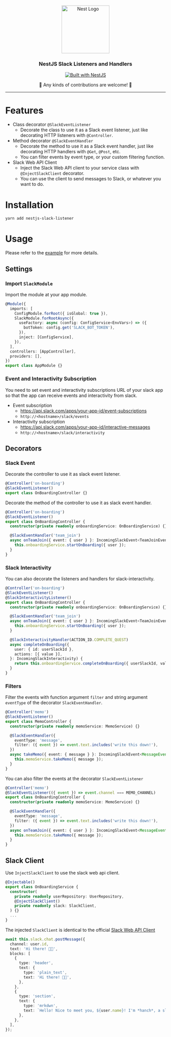 <h1 align="center"></h1>

<div align="center">
  <a href="http://nestjs.com/" target="_blank">
    <img src="https://nestjs.com/img/logo_text.svg" width="150" alt="Nest Logo" />
  </a>
</div>

<h3 align="center">NestJS Slack Listeners and Handlers</h3>

<div align="center">
  <a href="https://nestjs.com" target="_blank">
    <img src="https://img.shields.io/badge/built%20with-NestJs-red.svg" alt="Built with NestJS">
  </a>
</div>

<p align="center">🥰 Any kinds of contributions are welcome! 🥰</p>

---

# Features

- Class decorator `@SlackEventListener`
  - Decorate the class to use it as a Slack event listener, just like decorating HTTP listeners with `@Controller`.
- Method decorator `@SlackEventHandler`
  - Decorate the method to use it as a Slack event handler, just like decorating HTTP handlers with `@Get`, `@Post`, etc.
  - You can filter events by event type, or your custom filtering function.
- Slack Web API Client
  - Inject the Slack Web API client to your service class with `@InjectSlackClient` decorator.
  - You can use the client to send messages to Slack, or whatever you want to do.

# Installation

```
yarn add nestjs-slack-listener
```

# Usage

Please refer to the [example](/example/nestjs-slack-example/) for more details.

## Settings

### Import `SlackModule`

Import the module at your app module.

```typescript
@Module({
  imports: [
    ConfigModule.forRoot({ isGlobal: true }),
    SlackModule.forRootAsync({
      useFactory: async (config: ConfigService<EnvVars>) => ({
        botToken: config.get('SLACK_BOT_TOKEN'),
      }),
      inject: [ConfigService],
    }),
  ],
  controllers: [AppController],
  providers: [],
})
export class AppModule {}
```

### Event and Interactivity Subscription

You need to set event and interactivity subscriptions URL of your slack app so that the app can receive events and interactivity from slack.

- Event subscription
  - https://api.slack.com/apps/your-app-id/event-subscriptions
  - `http://<hostname>/slack/events`
- Interactivity subscription
  - https://api.slack.com/apps/your-app-id/interactive-messages
  - `http://<hostname>/slack/interactivity`

## Decorators

### Slack Event

Decorate the controller to use it as slack event listener.

```typescript
@Controller('on-boarding')
@SlackEventListener()
export class OnBoardingController {}
```

Decorate the method of the controller to use it as slack event handler.

```typescript
@Controller('on-boarding')
@SlackEventListener()
export class OnBoardingController {
  constructor(private readonly onboardingService: OnBoardingService) {}

  @SlackEventHandler('team_join')
  async onTeamJoin({ event: { user } }: IncomingSlackEvent<TeamJoinEvent>) {
    this.onboardingService.startOnBoarding({ user });
  }
}
```

### Slack Interactivity

You can also decorate the listeners and handlers for slack-interactivity.

```typescript
@Controller('on-boarding')
@SlackEventListener()
@SlackInteractivityListener()
export class OnBoardingController {
  constructor(private readonly onboardingService: OnBoardingService) {}

  @SlackEventHandler('team_join')
  async onTeamJoin({ event: { user } }: IncomingSlackEvent<TeamJoinEvent>) {
    this.onboardingService.startOnBoarding({ user });
  }

  @SlackInteractivityHandler(ACTION_ID.COMPLETE_QUEST)
  async completeOnBoarding({
    user: { id: userSlackId },
    actions: [{ value }],
  }: IncomingSlackInteractivity) {
    return this.onboardingService.completeOnBoarding({ userSlackId, value });
  }
}
```

### Filters

Filter the events with function argument `filter` and string argument `eventType` of the decorator `SlackEventHandler`.

```typescript
@Controller('memo')
@SlackEventListener()
export class MemoController {
  constructor(private readonly memoService: MemoService) {}

  @SlackEventHandler({
    eventType: 'message',
    filter: ({ event }) => event.text.includes('write this down!'),
  })
  async takeMemo({ event: { message } }: IncomingSlackEvent<MessageEvent>) {
    this.memoService.takeMemo({ message });
  }
}
```

You can also filter the events at the decorator `SlackEventListener`

```typescript
@Controller('memo')
@SlackEventListener(({ event }) => event.channel === MEMO_CHANNEL)
export class OnBoardingController {
  constructor(private readonly memoService: MemoService) {}

  @SlackEventHandler({
    eventType: 'message',
    filter: ({ event }) => event.text.includes('write this down!'),
  })
  async onTeamJoin({ event: { user } }: IncomingSlackEvent<MessageEvent>) {
    this.memoService.takeMemo({ message });
  }
}
```

## Slack Client

Use `InjectSlackClient` to use the slack web api client.

```ts
@Injectable()
export class OnBoardingService {
  constructor(
    private readonly userRepository: UserRepository,
    @InjectSlackClient()
    private readonly slack: SlackClient,
  ) {}
  ...
}
```

The injected `SlackClient` is identical to the official [Slack Web API Client](https://www.npmjs.com/package/@slack/web-api)

```ts
await this.slack.chat.postMessage({
  channel: user.id,
  text: 'Hi there! 👋🏻',
  blocks: [
    {
      type: 'header',
      text: {
        type: 'plain_text',
        text: 'Hi there! 👋🏻',
      },
    },
    {
      type: 'section',
      text: {
        type: 'mrkdwn',
        text: `Hello! Nice to meet you, ${user.name}! I'm *hanch*, a slack bot that helps you with onboarding process.`,
      },
    },
  ],
});
```
